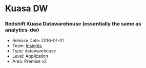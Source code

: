 # Kuasa DW
### Redshift Kuasa Datawarehouse (essentially the same as analytics-dw)
* Release Date: 2016-01-01
* Team: [Insights](./../teams/insights.md)
* Type: datawarehouse
* Level: Application
* Area: Premise v2

